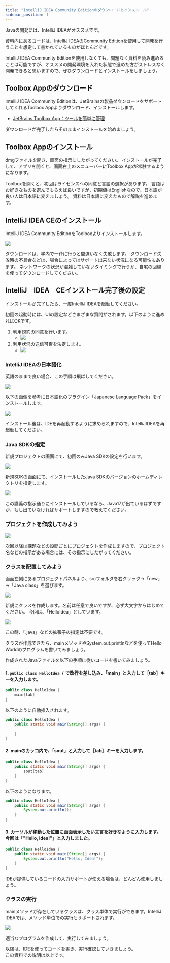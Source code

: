 ```yaml
---
title: "IntelliJ IDEA Community Editionのダウンロードとインストール"
sidebar_position: 1
---
```


Javaの開発には、IntelliJ IDEAがオススメです。

資料内にあるコードは、IntelliJ IDEAのCommunity Editionを使用して開発を行うことを想定して書かれているものがほとんどです。

IntelliJ IDEA Community Editionを使用しなくても、問題なく資料を読み進めることは可能ですが、オススメの開発環境を入れた状態で進めた方がストレスなく開発できると思いますので、ぜひダウンロードとインストールをしましょう。

## Toolbox Appのダウンロード

IntelliJ IDEA Community Editionは、JetBrainsの製品ダウンロードをサポートしてくれるToolbox Appよりダウンロード、インストールします。

- [JetBrains Toolbox App：ツールを簡単に管理](https://www.jetbrains.com/ja-jp/toolbox-app/)

ダウンロードが完了したらそのままインストールを始めましょう。

## Toolbox Appのインストール

dmgファイルを開き、画面の指示にしたがってください。
インストールが完了して、アプリを開くと、画面右上のメニューバーにToolbox Appが常駐するようになります。

Toolboxを開くと、初回はライセンスへの同意と言語の選択があります。
言語はお好きなものを選んでもらえば良いですが、初期値はEnglishなので、日本語が良い人は日本語に変えましょう。
資料は日本語に変えたもので解説を進めます。

## IntelliJ IDEA CEのインストール

IntelliJ IDEA Community EditionをToolboxよりインストールします。

![](/docs/01/SCR-20220413-ojf.png)

ダウンロードは、学内で一斉に行うと間違いなく失敗します。
ダウンロード失敗時の不具合などは、場合によってはサポート出来ない状況になる可能性もあります。
ネットワークの状況が混雑していないタイミングで行うか、自宅の回線を使ってダウンロードしてください。

## IntelliJ　IDEA　CEインストール完了後の設定

インストールが完了したら、一度IntelliJ IDEAを起動してください。

初回の起動時には、UIの設定などさまざまな質問がされます。以下のように進めればOKです。

1. 利用規約の同意を行います。
    - ![](/docs/01/Intelli001.png)
2. 利用状況の送信可否を決定します。
    - ![](/docs/01/Intelli002.png)

### IntelliJ IDEAの日本語化
英語のままで良い場合、この手順は飛ばしてください。

![](/docs/01/SCR-20220413-ovo.jpeg)

以下の画像を参考に日本語化のプラグイン「Japanese Language Pack」をインストールします。

![](/docs/01/SCR-20220413-owl.png)

インストール後は、IDEを再起動するように求められますので、IntelliJIDEAを再起動してください。

### Java SDKの指定

新規プロジェクトの画面にて、初回のみJava SDKの設定を行います。

![](/docs/01/SCR-20220413-p2d.jpeg)

新規SDKの画面にて、インストールしたJava SDKのバージョンのホームディレクトリを指定します。

![](/docs/01/SCR-20220413-p33.jpeg)

この講義の指示通りにインストールしているなら、Java17が出ているはずですが、もし出ていなければサポートしますので教えてください。


### プロジェクトを作成してみよう

![](/docs/01/SCR-20220413-pfh.jpeg)

次回以降は課題などの設問ごとにプロジェクトを作成しますので、プロジェクト名などの指示がある場合には、その指示にしたがってください。


### クラスを配置してみよう

画面左側にあるプロジェクトパネルより、srcフォルダを右クリック→「new」→「Java class」を選びます。

![](/docs/01/idea06-2.png)

新規にクラスを作成します。名前は任意で良いですが、必ず大文字からはじめてください。
今回は、「HelloIdea」としています。

![](/docs/01/idea07-2.png)

この時、「.java」などの拡張子の指定は不要です。

クラスが作成できたら、mainメソッドやSystem.out.printlnなどを使ってHello Worldのプログラムを書いてみましょう。

作成されたJavaファイルを以下の手順に従いコードを書いてみましょう。

#### 1. `public class HelloIdea {` で改行を差し込み、「main」と入力して［tab］キーを入力します。

```java
public class HelloIdea {
    main[tab]
}
```

以下のように自動挿入されます。

```java
public class HelloIdea {
    public static void main(String[] args) {
        
    }
}
```

#### 2. mainのカッコ内で、「sout」と入力して［tab］キーを入力します。

```java
public class HelloIdea {
    public static void main(String[] args) {
        sout[tab]
    }
}
```

以下のようになります。

```java
public class HelloIdea {
    public static void main(String[] args) {
        System.out.println();
    }
}
```

#### 3. カーソルが移動した位置に画面表示したい文言を好きなように入力します。今回は「"Hello, Idea!"」と入力しました。

```java
public class HelloIdea {
    public static void main(String[] args) {
        System.out.println("Hello, Idea!");
    }
}
```

IDEが提供しているコードの入力サポートが使える場合は、どんどん使用しましょう。

### クラスの実行

mainメソッドが存在しているクラスは、クラス単体で実行ができます。IntelliJ IDEAでは、メソッド単位での実行もサポートされます。

![](/docs/01/idea08.png)

適当なプログラムを作成して、実行してみましょう。


以降は、IDEを使ってコードを書き、実行確認していきましょう。  
この資料での説明は以上です。
